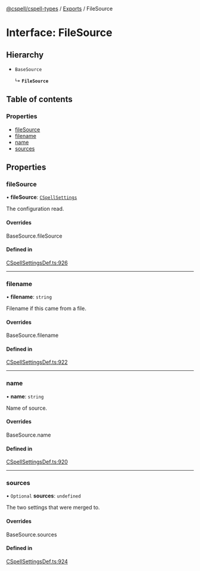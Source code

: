 [@cspell/cspell-types](../README.md) / [Exports](../modules.md) / FileSource

# Interface: FileSource

## Hierarchy

- `BaseSource`

  ↳ **`FileSource`**

## Table of contents

### Properties

- [fileSource](FileSource.md#filesource)
- [filename](FileSource.md#filename)
- [name](FileSource.md#name)
- [sources](FileSource.md#sources)

## Properties

### fileSource

• **fileSource**: [`CSpellSettings`](CSpellSettings.md)

The configuration read.

#### Overrides

BaseSource.fileSource

#### Defined in

[CSpellSettingsDef.ts:926](https://github.com/streetsidesoftware/cspell/blob/d3fbe6c/packages/cspell-types/src/CSpellSettingsDef.ts#L926)

___

### filename

• **filename**: `string`

Filename if this came from a file.

#### Overrides

BaseSource.filename

#### Defined in

[CSpellSettingsDef.ts:922](https://github.com/streetsidesoftware/cspell/blob/d3fbe6c/packages/cspell-types/src/CSpellSettingsDef.ts#L922)

___

### name

• **name**: `string`

Name of source.

#### Overrides

BaseSource.name

#### Defined in

[CSpellSettingsDef.ts:920](https://github.com/streetsidesoftware/cspell/blob/d3fbe6c/packages/cspell-types/src/CSpellSettingsDef.ts#L920)

___

### sources

• `Optional` **sources**: `undefined`

The two settings that were merged to.

#### Overrides

BaseSource.sources

#### Defined in

[CSpellSettingsDef.ts:924](https://github.com/streetsidesoftware/cspell/blob/d3fbe6c/packages/cspell-types/src/CSpellSettingsDef.ts#L924)
